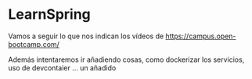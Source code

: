 # LearnSpring

Vamos a seguir lo que nos indican los vídeos de https://campus.open-bootcamp.com/

Además intentaremos ir añadiendo cosas, como dockerizar los servicios, uso de devcontaier ... un añadido
